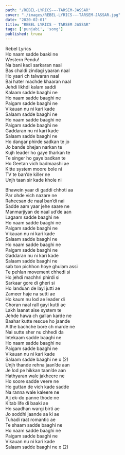 ```yaml
---
path: "/REBEL-LYRICS-–-TARSEM-JASSAR"
cover: "./images/REBEL-LYRICS-–-TARSEM-JASSAR.jpg"
date: "2020-02-01"
title: "REBEL LYRICS – TARSEM JASSAR"
tags: ['punjabi', 'song']
published: truea
---
```

  
Rebel Lyrics  
Ho naam sadde baaki ne  
Western Pendu!  
Na bani kadi sarkaran naal  
Bas chaldi zindagi yaaran naal  
Ho yaari ch talwaran naal  
Bai hater machde khaaran naal  
Jehdi likhdi kalam saddi  
Kalaam sadde baaghi ne  
Ho naam sadde baaghi ne  
Paigam sadde baaghi ne  
Vikauan nu ni kari kade  
Salaam sadde baaghi ne  
Ho naam sadde baaghi ne  
Paigam sadde baaghi ne  
Gaddaran nu ni kari kade  
Salaam sadde baaghi ne  
Ho dangar phirde sadkan te jo  
Jo bande bhejan narkan te  
Kujh leader ho gaye tharkan te  
Te singer ho gaye badkan te  
Ho Geetan vich badmaashi ae  
Kitte system moore bole ni  
TV te ban’de killer ne  
Unjh taan sir kade khole ni  
  
  
  
  
  
  
Bhawein yaar di gaddi chhoti aa  
Par ohde vich nazare ne  
Raheesan de naal ban’di nai  
Sadde aam yaar jehe saare ne  
Manmarjiyan de naal ud’de aan  
Lagaam sadde baaghi ne  
Ho naam sadde baaghi ne  
Paigam sadde baaghi ne  
Vikauan nu ni kari kade  
Salaam sadde baaghi ne  
Ho naam sadde baaghi ne  
Paigam sadde baaghi ne  
Gaddaran nu ni kari kade  
Salaam sadde baaghi ne  
sab ton pichhon hoye ghulam assi  
Te pehlan movement chhedi si  
Ho jehdi machhri phirdi si  
Sarkaar gore di gheri si  
Ho landuan de layi jutti ae  
Zameer haje na sutti ae  
Ho kaum nu lod ae leader di  
Choran naal rall gayi kutti ae  
Lakh laanat aise system te  
Jehde hawa ch gallan karde ne  
Baahar kutte rescue ho jaande  
Aithe bachche bore ch marde ne  
Nai sutte sher nu chhedi da  
Intekaam sadde baaghi ne  
Ho naam sadde baaghi ne  
Paigam sadde baaghi ne  
Vikauan nu ni kari kade  
Salaam sadde baaghi ne x (2)  
Unjh thande rehna jaan’de aan  
Je lod pe hikkan taan’de aan  
Hathyaran wale jakheere ne  
Ho soore sadde veere ne  
Ho guttan de vich kade sadde  
Na ranna wale kaleere ne  
Ajj ek-do panne thode ne  
Kitab life di baaki ae  
Ho saadhan wargi birti ae  
Jo soddhi jaande aa ki ae  
Tuhadi raat romantic ae  
Te shaam sadde baaghi ne  
Ho naam sadde baaghi ne  
Paigam sadde baaghi ne  
Vikauan nu ni kari kade  
Salaam sadde baaghi ne x (2)  
